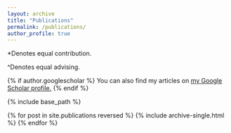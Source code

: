 ```yaml
---
layout: archive
title: "Publications"
permalink: /publications/
author_profile: true
---
```

<p><emphasize>*Denotes equal contribution.</emphasize></p>
<p><emphasize>^Denotes equal advising.</emphasize></p>

{% if author.googlescholar %}
  You can also find my articles on <u><a href="{{author.googlescholar}}">my Google Scholar profile</a>.</u>
{% endif %}

{% include base_path %}

{% for post in site.publications reversed %}
  {% include archive-single.html %}
{% endfor %}
